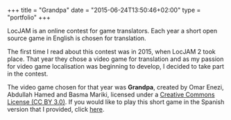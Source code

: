 +++
title = "Grandpa"
date = "2015-06-24T13:50:46+02:00"
type = "portfolio"
+++

LocJAM is an online contest for game translators. Each year a short open source game in English is chosen for translation.

The first time I read about this contest was in 2015, when LocJAM 2 took place. That year they chose a video game for translation and as my passion for video game localisation was beginning to develop, I decided to take part in the contest.

The video game chosen for that year was **Grandpa**, created by Omar Enezi, Abdullah Hamed and Basma Mariki, licensed under a [Creative Commons License (CC BY 3.0)](https://creativecommons.org/licenses/by/3.0/). If you would like to play this short game in the Spanish version that I provided, click [here](/grandpa).
